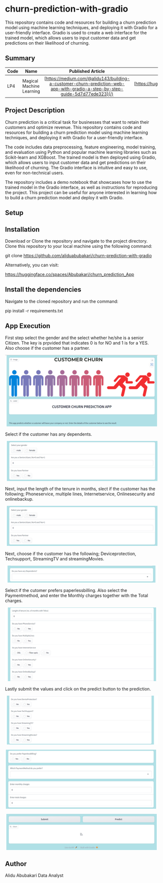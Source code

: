 # churn-prediction-with-gradio
This repository contains code and resources for building a churn prediction model using machine learning techniques, and deploying it with Gradio for a user-friendly interface. Gradio is used to create a web interface for the trained model, which allows users to input customer data and get predictions on their likelihood of churning. 

## Summary
| Code      | Name        | Published Article |  Deployed App |
|-----------|-------------|:-------------:|------:|
| LP4 | Magical Machine Learning |  [https://medium.com/@alidu143/building-a-customer-churn-prediction-web-app-with-gradio-a-step-by-step-guide-5d7d77ede323](/) | [https://huggingface.co/spaces/Abubakari/churn_prediction_App](/) |

## Project Description
Churn prediction is a critical task for businesses that want to retain their customers and optimize revenue. This repository contains code and resources for building a churn prediction model using machine learning techniques, and deploying it with Gradio for a user-friendly interface.

The code includes data preprocessing, feature engineering, model training, and evaluation using Python and popular machine learning libraries such as Scikit-learn and XGBoost. The trained model is then deployed using Gradio, which allows users to input customer data and get predictions on their likelihood of churning. The Gradio interface is intuitive and easy to use, even for non-technical users.

The repository includes a demo notebook that showcases how to use the trained model in the Gradio interface, as well as instructions for reproducing the project. This project can be useful for anyone interested in learning how to build a churn prediction model and deploy it with Gradio.

## Setup

## Installation
Download or Clone the repository and navigate to the project directory. Clone this repository to your local machine using the following command:

git clone https://github.com/aliduabubakari/churn-prediction-with-gradio 

Alternatively, you can visit:

https://huggingface.co/spaces/Abubakari/churn_prediction_App 


## Install the dependencies

Navigate to the cloned repository and run the command:

pip install -r requirements.txt

## App Execution

First step select the gender and the select whether he/she is a senior Citizen. The key is prpvided that indicates 0 is for NO and 1 is for a YES. Also choose if the customer has a partner. 

![Alt text](images/1.png)

Select if the customer has any dependents. 

![Alt text](images/2.png)

Next, input the length of the tenure in months, slect if the customer has the following; Phoneservice, multiple lines, Internetservice, Onlinesecurity and onlinebackup.


![Alt text](images/3.png)

Next, choose if the customer has the following; Deviceprotection, Techsupport, StreamingTV and streamingMovies. 

![Alt text](images/4.png)

Select if the cutomer prefers paperlessbilling. Also select the Paymentmethod, and enter the Monthly charges together with the Total charges. 

![Alt text](images/5.png)

Lastly submit the values and click on the predict button to the prediction. 

![Alt text](images/6.png)



![Alt text](images/7.png)



![Alt text](images/8.png)



## Author
Alidu Abubakari
Data Analyst